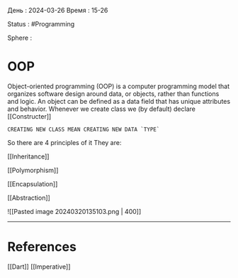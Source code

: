 День : 2024-03-26 
Время : 15-26

Status : #Programming 

Sphere :

# OOP
Object-oriented programming (OOP) is a computer programming model that organizes software design around data, or objects, rather than functions and logic. An object can be defined as a data field that has unique attributes and behavior.
Whenever we create class we (by default) declare [[Constructer]]



```ad-important
CREATING NEW CLASS MEAN CREATING NEW DATA `TYPE`

```

So there are 4 principles of it
They are:

[[Inheritance]] 

[[Polymorphism]]

[[Encapsulation]]

[[Abstraction]]

![[Pasted image 20240320135103.png | 400]]


---
# References

[[Dart]] 
[[Imperative]] 